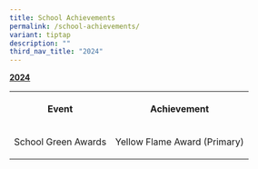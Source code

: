 ```yaml
---
title: School Achievements
permalink: /school-achievements/
variant: tiptap
description: ""
third_nav_title: "2024"
---
```

<p><strong><u>2024</u></strong>
</p>
<table style="minWidth: 50px">
<colgroup>
<col>
<col>
</colgroup>
<tbody>
<tr>
<th rowspan="1" colspan="1">
<p>Event</p>
</th>
<th rowspan="1" colspan="1">
<p>Achievement</p>
</th>
</tr>
<tr>
<td rowspan="1" colspan="1">
<p>School Green Awards</p>
</td>
<td rowspan="1" colspan="1">
<p>Yellow Flame Award (Primary)</p>
</td>
</tr>
</tbody>
</table>
<p></p>
